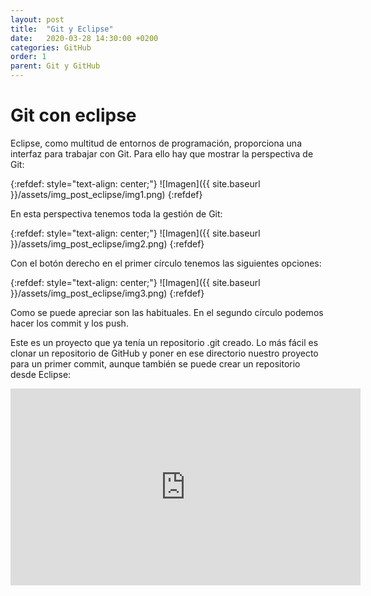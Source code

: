 ```yaml
---
layout: post
title:  "Git y Eclipse"
date:   2020-03-28 14:30:00 +0200
categories: GitHub
order: 1
parent: Git y GitHub
---
```


# Git con eclipse

Eclipse, como multitud de entornos de programación, proporciona una interfaz para trabajar con Git. Para ello hay que mostrar la perspectiva de Git:

{:refdef: style="text-align: center;"}
![Imagen]({{ site.baseurl }}/assets/img_post_eclipse/img1.png)
{:refdef}

En esta perspectiva tenemos toda la gestión de Git:

{:refdef: style="text-align: center;"}
![Imagen]({{ site.baseurl }}/assets/img_post_eclipse/img2.png)
{:refdef}

Con el botón derecho en el primer círculo tenemos las siguientes opciones:

{:refdef: style="text-align: center;"}
![Imagen]({{ site.baseurl }}/assets/img_post_eclipse/img3.png)
{:refdef}

Como se puede apreciar son las habituales. En el segundo círculo podemos hacer los commit y los push.

Este es un proyecto que ya tenía un repositorio .git creado. Lo más fácil es clonar un repositorio de GitHub y poner en ese directorio nuestro proyecto para un primer commit, aunque también se puede crear un repositorio desde Eclipse:

<iframe width="560" height="315" src="https://www.youtube.com/embed/M88sKbRDR8Y" frameborder="0" allow="accelerometer; autoplay; encrypted-media; gyroscope; picture-in-picture" allowfullscreen></iframe>
